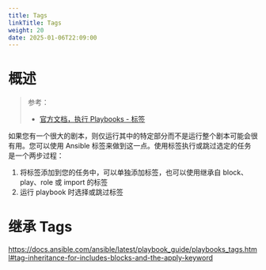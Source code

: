 ```yaml
---
title: Tags
linkTitle: Tags
weight: 20
date: 2025-01-06T22:09:00
---
```


# 概述

> 参考：
>
> - [官方文档，执行 Playbooks - 标签](https://docs.ansible.com/ansible/latest/playbook_guide/playbooks_tags.html#)

如果您有一个很大的剧本，则仅运行其中的特定部分而不是运行整个剧本可能会很有用。您可以使用 Ansible 标签来做到这一点。使用标签执行或跳过选定的任务是一个两步过程：

1. 将标签添加到您的任务中，可以单独添加标签，也可以使用继承自 block、play、role 或 import 的标签
2. 运行 playbook 时选择或跳过标签

# 继承 Tags

https://docs.ansible.com/ansible/latest/playbook_guide/playbooks_tags.html#tag-inheritance-for-includes-blocks-and-the-apply-keyword
